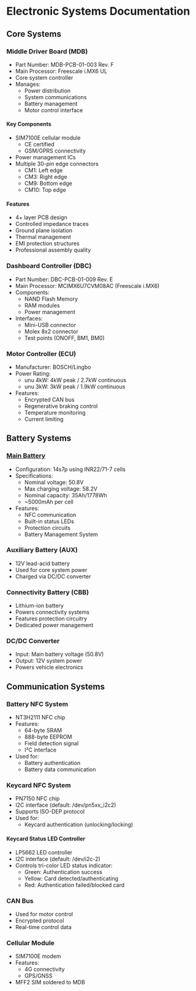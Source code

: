 # Electronic Systems Documentation

## Core Systems

### Middle Driver Board (MDB)
- Part Number: MDB-PCB-01-003 Rev. F
- Main Processor: Freescale i.MX6 UL
- Core system controller
- Manages:
  - Power distribution
  - System communications
  - Battery management
  - Motor control interface

#### Key Components
- SIM7100E cellular module
  - CE certified
  - GSM/GPRS connectivity
- Power management ICs
- Multiple 30-pin edge connectors
  - CM1: Left edge
  - CM3: Right edge  
  - CM9: Bottom edge
  - CM10: Top edge

#### Features
- 4+ layer PCB design
- Controlled impedance traces
- Ground plane isolation
- Thermal management
- EMI protection structures
- Professional assembly quality

### Dashboard Controller (DBC)
- Part Number: DBC-PCB-01-009 Rev. E
- Main Processor: MCIMX6U7CVM08AC (Freescale i.MX6)
- Components:
  - NAND Flash Memory
  - RAM modules
  - Power management
- Interfaces:
  - Mini-USB connector
  - Molex 8x2 connector
  - Test points (ONOFF, BM1, BM0)

### Motor Controller (ECU)
- Manufacturer: BOSCH/Lingbo
- Power Rating:
  - unu 4kW: 4kW peak / 2.7kW continuous
  - unu 3kW: 3kW peak / 1.9kW continuous
- Features:
  - Encrypted CAN bus
  - Regenerative braking control
  - Temperature monitoring
  - Current limiting

## Battery Systems

### [Main Battery](../battery/README.md)
- Configuration: 14s7p using INR22/71-7 cells
- Specifications:
  - Nominal voltage: 50.8V
  - Max charging voltage: 58.2V
  - Nominal capacity: 35Ah/1778Wh
  - ~5000mAh per cell
- Features:
  - NFC communication
  - Built-in status LEDs
  - Protection circuits
  - Battery Management System

### Auxiliary Battery (AUX)
- 12V lead-acid battery
- Used for core system power
- Charged via DC/DC converter

### Connectivity Battery (CBB)
- Lithium-ion battery
- Powers connectivity systems
- Features protection circuitry
- Dedicated power management

### DC/DC Converter
- Input: Main battery voltage (50.8V)
- Output: 12V system power
- Powers vehicle electronics

## Communication Systems

### Battery NFC System
- NT3H2111 NFC chip
- Features:
  - 64-byte SRAM
  - 888-byte EEPROM
  - Field detection signal
  - I²C interface
- Used for:
  - Battery authentication
  - Battery data communication

### Keycard NFC System
- PN7150 NFC chip
- I2C interface (default: /dev/pn5xx_i2c2)
- Supports ISO-DEP protocol
- Used for:
  - Keycard authentication (unlocking/locking)

#### Keycard Status LED Controller
- LP5662 LED controller
- I2C interface (default: /dev/i2c-2)
- Controls tri-color LED status indicator:
  - Green: Authentication success
  - Yellow: Card detected/authenticating
  - Red: Authentication failed/blocked card

### CAN Bus
- Used for motor control
- Encrypted protocol
- Real-time control data

### Cellular Module
- SIM7100E modem
- Features:
  - 4G connectivity
  - GPS/GNSS
- MFF2 SIM soldered to MDB
